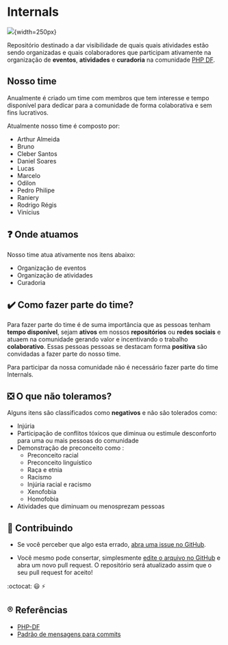 # Internals

![](http://lydiaramsey.com/savannah/wp-content/uploads/2017/06/Handshake.jpg){width=250px}

Repositório destinado a dar visibilidade de quais quais atividades estão sendo organizadas e quais colaboradores que participam ativamente na organização de **eventos**, **atividades** e **curadoria** na comunidade [PHP DF](https://phpdf.org.br). 

## Nosso time

Anualmente é criado um time com membros que tem interesse e tempo disponível para dedicar para a comunidade de forma colaborativa e sem fins lucrativos.

Atualmente nosso time é composto por:

- Arthur Almeida
- Bruno
- Cleber Santos
- Daniel Soares
- Lucas
- Marcelo
- Odilon
- Pedro Philipe
- Raniery
- Rodrigo Régis
- Vinícius

## :question: Onde atuamos

Nosso time atua ativamente nos itens abaixo:
- Organização de eventos
- Organização de atividades
- Curadoria

## :heavy_check_mark: Como fazer parte do time?

Para fazer parte do time é de suma importância que as pessoas tenham **tempo disponível**, sejam **ativos** em nossos **repositórios** ou **redes sociais** e atuaem na comunidade gerando valor e incentivando o trabalho **colaborativo**. Essas pessoas pessoas se destacam forma **positiva** são convidadas a fazer parte do nosso time.

Para participar da nossa comunidade não é necessário fazer parte do time Internals.

## :negative_squared_cross_mark: O que não toleramos?

Alguns itens são classificados como **negativos** e não são tolerados como:

- Injúria
- Participação de conflitos tóxicos que diminua ou estimule desconforto para uma ou mais pessoas do comunidade
- Demonstração de preconceito como :
  - Preconceito racial
  - Preconceito linguístico
  - Raça e etnia
  - Racismo
  - Injúria racial e racismo
  - Xenofobia
  - Homofobia
- Atividades que diminuam ou menosprezam pessoas

## :handshake: Contribuindo

 * Se você perceber que algo esta errado, [abra uma issue no GitHub](https://github.com/php-fig/php-fig.github.com/issues).

 * Você mesmo pode consertar, simplesmente [edite o arquivo no GitHub](https://github.com/blog/905-edit-like-an-ace) e abra um novo pull request. O repositório será atualizado assim que o seu pull request for aceito!

:octocat: :smiley: :zap:

## :registered: Referências
- [PHP-DF](https://phpdf.org.br)
- [Padrão de mensagens para commits](https://github.com/devbrotherhood/cmc)
